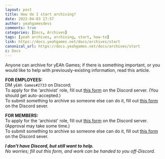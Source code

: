 ```yaml
---
layout: post
title: How do I start archiving?
date: 2022-04-03 17:57
author: yeahgamesdevs
comments: true
categories: [Docs, Archives]
tags: [yeah archives, archiving, start, how-to]
link: https://docs.yeahgames.net/docs/archives/start
canonical_url: https://docs.yeahgames.net/docs/archives/start
c: Docs
---
```


<!-- wp:paragraph -->

<p>Anyone can archive for yEAh Games; if there is something important, or you would like to help with previously-existing information, read this article.</p>
<!-- /wp:paragraph -->

<!-- wp:paragraph -->

<p><strong>FOR EMPLOYEES:</strong><br>DM <code>yEAh Games#2733</code> on Discord;<br>To apply for the 'archivist' role, fill out <a href="https://discord.com/channels/887052880782176266/960292492652216391">this form</a> on the Discord server. (You should get auto-accepted.)<br>To submit something to archive so someone else can do it, fill out <a href="https://discord.com/channels/887052880782176266/960292875235635251">this form</a> on the Discord sever.</p>
<!-- /wp:paragraph -->

<!-- wp:paragraph -->

<p><strong>FOR MEMBERS:</strong><br>To apply for the 'archivist' role, fill out <a href="https://discord.com/channels/887052880782176266/960292492652216391">this form</a> on the Discord server. (Approval may take some time.)<br>To submit something to archive so someone else can do it, fill out <a href="https://discord.com/channels/887052880782176266/960292875235635251">this form</a> on the Discord sever.</p>
<!-- /wp:paragraph -->

<!-- wp:paragraph -->

<p><em><strong>I don't have Discord, but still want to help.</strong></em><br><em>No worries; fill out this form, and work can be handed to you off-Discord.</em></p>
<!-- /wp:paragraph -->

<!-- wp:jetpack/field-textarea {"label":"How can we contact you?","required":true} /-->

<!-- wp:jetpack/button {"element":"button","text":"\u003cstrong\u003eSEND\u003c/strong\u003e","textColor":"luminous-vivid-amber","borderRadius":18} /--></div>

<!-- /wp:jetpack/contact-form -->
